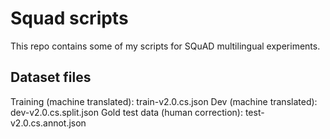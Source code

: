 # Squad scripts

This repo contains some of my scripts for SQuAD multilingual experiments.

## Dataset files
Training (machine translated): train-v2.0.cs.json
Dev (machine translated): dev-v2.0.cs.split.json
Gold test data (human correction): test-v2.0.cs.annot.json

